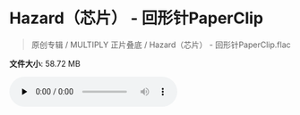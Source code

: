 # Hazard（芯片） - 回形针PaperClip

> 原创专辑 / MULTIPLY 正片叠底 / Hazard（芯片） - 回形针PaperClip.flac

**文件大小**: 58.72 MB

<audio preload="none" controls><source src="https://file.hsyhx.top/archive/原创专辑/MULTIPLY_正片叠底/Hazard（芯片） - 回形针PaperClip.flac" type="audio/mpeg">您的浏览器不支持此音频格式</audio>